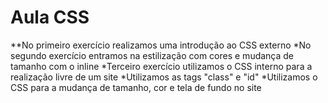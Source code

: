 # Aula CSS
**No primeiro exercício realizamos uma introdução ao CSS externo
*No segundo exercício entramos na estilização com cores e mudança de tamanho com o inline
*Terceiro exercício utilizamos o CSS interno para a realização livre de um site
*Utilizamos as tags "class" e "id"
*Utilizamos o CSS para a mudança de tamanho, cor e tela de fundo no site
